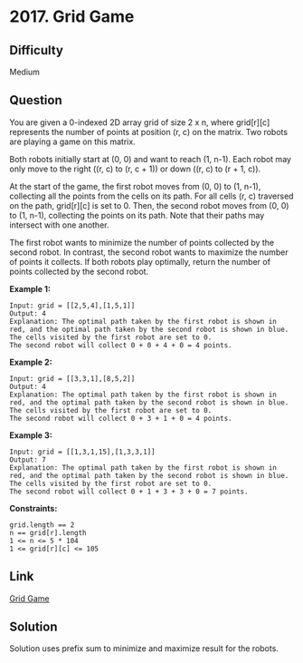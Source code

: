# 2017. Grid Game

## Difficulty

Medium

## Question

You are given a 0-indexed 2D array grid of size 2 x n, where grid[r][c] represents the number of points at position (r, c) on the matrix. Two robots are playing a game on this matrix.

Both robots initially start at (0, 0) and want to reach (1, n-1). Each robot may only move to the right ((r, c) to (r, c + 1)) or down ((r, c) to (r + 1, c)).

At the start of the game, the first robot moves from (0, 0) to (1, n-1), collecting all the points from the cells on its path. For all cells (r, c) traversed on the path, grid[r][c] is set to 0. Then, the second robot moves from (0, 0) to (1, n-1), collecting the points on its path. Note that their paths may intersect with one another.

The first robot wants to minimize the number of points collected by the second robot. In contrast, the second robot wants to maximize the number of points it collects. If both robots play optimally, return the number of points collected by the second robot.

**Example 1:**

    Input: grid = [[2,5,4],[1,5,1]]
    Output: 4
    Explanation: The optimal path taken by the first robot is shown in red, and the optimal path taken by the second robot is shown in blue.
    The cells visited by the first robot are set to 0.
    The second robot will collect 0 + 0 + 4 + 0 = 4 points.

**Example 2:**

    Input: grid = [[3,3,1],[8,5,2]]
    Output: 4
    Explanation: The optimal path taken by the first robot is shown in red, and the optimal path taken by the second robot is shown in blue.
    The cells visited by the first robot are set to 0.
    The second robot will collect 0 + 3 + 1 + 0 = 4 points.

**Example 3:**

    Input: grid = [[1,3,1,15],[1,3,3,1]]
    Output: 7
    Explanation: The optimal path taken by the first robot is shown in red, and the optimal path taken by the second robot is shown in blue.
    The cells visited by the first robot are set to 0.
    The second robot will collect 0 + 1 + 3 + 3 + 0 = 7 points.

**Constraints:**

    grid.length == 2
    n == grid[r].length
    1 <= n <= 5 * 104
    1 <= grid[r][c] <= 105

## Link

[Grid Game](https://leetcode.com/problems/grid-game/)

## Solution

Solution uses prefix sum to minimize and maximize result for the robots.
